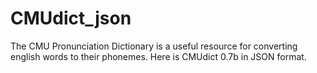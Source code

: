 # CMUdict_json
The CMU Pronunciation Dictionary is a useful resource for converting english words to their phonemes. Here is CMUdict 0.7b in JSON format.
